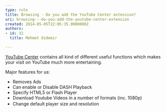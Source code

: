 ```yaml
---
type: rule
title: Browsing - Do you add the YouTube Center extension?
uri: browsing---do-you-add-the-youtube-center-extension
created: 2014-05-05T22:05:35.0000000Z
authors:
- id: 32
  title: Mehmet Ozdemir

---
```




<span class='intro'> <p>​​​​​​​<a href="http&#58;//userscripts.org&#58;8080/scripts/show/114002" target="_blank">YouTube Center</a> <img title="You are now leaving SSW" src="/_LAYOUTS/15/Images/SSW/external.gif" alt="" />​​ contains all kind of different useful functions which makes your visit on YouTube much more entertaining.</p> </span>

<p class="p1">Major features for us&#58;</p><ul class="ul1"><li class="li1">Removes Ads</li><li class="li1">Can enable or Disable DASH Playback</li><li class="li1">Specify HTML5 or Flash Player</li><li class="li1">Download Youtube Videos in a number of formats (inc. 1080p)</li><li class="li1"><span style="line-height&#58;1.6;">Change default player size and resolution</span></li></ul>


